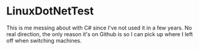 # LinuxDotNetTest
This is me messing about with C# since I've not used it in a few years. No real direction, the only reason it's on Github is so I can pick up where I left off when switching machines.
